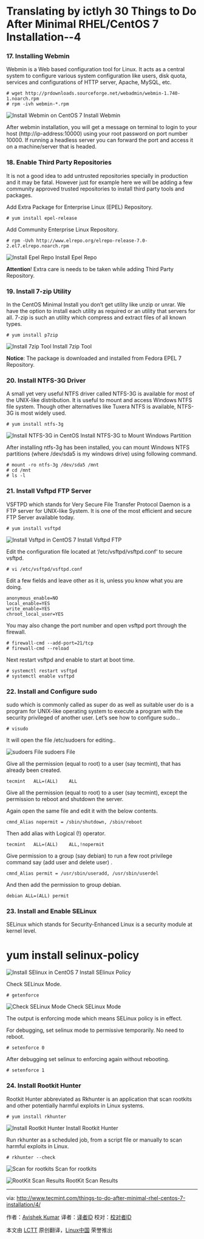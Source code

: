 Translating by ictlyh
30 Things to Do After Minimal RHEL/CentOS 7 Installation--4
================================================================================
### 17. Installing Webmin ###

Webmin is a Web based configuration tool for Linux. It acts as a central system to configure various system configuration like users, disk quota, services and configurations of HTTP server, Apache, MySQL, etc.

    # wget http://prdownloads.sourceforge.net/webadmin/webmin-1.740-1.noarch.rpm
    # rpm -ivh webmin-*.rpm

![Install Webmin on CentOS 7](http://www.tecmint.com/wp-content/uploads/2015/04/Install-Webmin.jpeg)
Install Webmin

After webmin installation, you will get a message on terminal to login to your host (http://ip-address:10000) using your root password on port number 10000. If running a headless server you can forward the port and access it on a machine/server that is headed.

### 18. Enable Third Party Repositories ###

It is not a good idea to add untrusted repositories specially in production and it may be fatal. However just for example here we will be adding a few community approved trusted repositories to install third party tools and packages.

Add Extra Package for Enterprise Linux (EPEL) Repository.

    # yum install epel-release

Add Community Enterprise Linux Repository.

    # rpm -Uvh http://www.elrepo.org/elrepo-release-7.0-2.el7.elrepo.noarch.rpm

![Install Epel Repo](http://www.tecmint.com/wp-content/uploads/2015/04/install-epel-repo.jpeg)
Install Epel Repo

**Attention**! Extra care is needs to be taken while adding Third Party Repository.

### 19. Install 7-zip Utility ###

In the CentOS Minimal Install you don’t get utility like unzip or unrar. We have the option to install each utility as required or an utility that servers for all. 7-zip is such an utility which compress and extract files of all known types.

    # yum install p7zip

![Install 7zip Tool](http://www.tecmint.com/wp-content/uploads/2015/04/Install-7zip-tool.jpeg)
Install 7zip Tool

**Notice**: The package is downloaded and installed from Fedora EPEL 7 Repository.

### 20. Install NTFS-3G Driver ###

A small yet very useful NTFS driver called NTFS-3G is available for most of the UNIX-like distribution. It is useful to mount and access Windows NTFS file system. Though other alternatives like Tuxera NTFS is available, NTFS-3G is most widely used.

    # yum install ntfs-3g

![Install NTFS-3G in CentOS](http://www.tecmint.com/wp-content/uploads/2015/04/Install-NTFS-3G.jpeg)
Install NTFS-3G to Mount Windows Partition

After installing ntfs-3g has been installed, you can mount Windows NTFS partitions (where /dev/sda5 is my windows drive) using following command.

    # mount -ro ntfs-3g /dev/sda5 /mnt
    # cd /mnt
    # ls -l

### 21. Install Vsftpd FTP Server ###

VSFTPD which stands for Very Secure File Transfer Protocol Daemon is a FTP server for UNIX-like System. It is one of the most efficient and secure FTP Server available today.

    # yum install vsftpd

![Install Vsftpd in CentOS 7](http://www.tecmint.com/wp-content/uploads/2015/04/Install-FTP.jpeg)
Install Vsftpd FTP

Edit the configuration file located at ‘/etc/vsftpd/vsftpd.conf‘ to secure vsftpd.

    # vi /etc/vsftpd/vsftpd.conf

Edit a few fields and leave other as it is, unless you know what you are doing.

    anonymous_enable=NO
    local_enable=YES
    write_enable=YES
    chroot_local_user=YES

You may also change the port number and open vsftpd port through the firewall.

    # firewall-cmd --add-port=21/tcp
    # firewall-cmd --reload

Next restart vsftpd and enable to start at boot time.

    # systemctl restart vsftpd
    # systemctl enable vsftpd

### 22. Install and Configure sudo ###

sudo which is commonly called as super do as well as suitable user do is a program for UNIX-like operating system to execute a program with the security privileged of another user. Let’s see how to configure sudo…

    # visudo

It will open the file /etc/sudoers for editing..

![sudoers File](http://www.tecmint.com/wp-content/uploads/2015/04/sudoers-File.jpeg)
sudoers File

Give all the permission (equal to root) to a user (say tecmint), that has already been created.

    tecmint   ALL=(ALL)    ALL

Give all the permission (equal to root) to a user (say tecmint), except the permission to reboot and shutdown the server.

Again open the same file and edit it with the below contents.

    cmnd_Alias nopermit = /sbin/shutdown, /sbin/reboot

Then add alias with Logical (!) operator.

    tecmint   ALL=(ALL)    ALL,!nopermit

Give permission to a group (say debian) to run a few root privilege command say (add user and delete user) .

    cmnd_Alias permit = /usr/sbin/useradd, /usr/sbin/userdel

And then add the permission to group debian.

    debian ALL=(ALL) permit

### 23. Install and Enable SELinux ###

SELinux which stands for Security-Enhanced Linux is a security module at kernel level.

# yum install selinux-policy

![Install SElinux in CentOS 7](http://www.tecmint.com/wp-content/uploads/2015/04/Install-SElinux.jpeg)
Install SElinux Policy

Check SELinux Mode.

    # getenforce

![Check SELinux Mode](http://www.tecmint.com/wp-content/uploads/2015/04/Check-SELinux-Mode.jpeg)
Check SELinux Mode

The output is enforcing mode which means SELinux policy is in effect.

For debugging, set selinux mode to permissive temporarily. No need to reboot.

    # setenforce 0

After debugging set selinux to enforcing again without rebooting.

    # setenforce 1

### 24. Install Rootkit Hunter ###

Rootkit Hunter abbreviated as Rkhunter is an application that scan rootkits and other potentially harmful exploits in Linux systems.

    # yum install rkhunter

![Install Rootkit Hunter](http://www.tecmint.com/wp-content/uploads/2015/04/Install-Rootkit-Hunter.jpeg)
Install Rootkit Hunter

Run rkhunter as a scheduled job, from a script file or manually to scan harmful exploits in Linux.

    # rkhunter --check

![Scan for rootkits](http://www.tecmint.com/wp-content/uploads/2015/04/Scan-for-rootkits.png)
Scan for rootkits

![RootKit Scan Results](http://www.tecmint.com/wp-content/uploads/2015/04/RootKit-Results.png)
RootKit Scan Results

--------------------------------------------------------------------------------

via: http://www.tecmint.com/things-to-do-after-minimal-rhel-centos-7-installation/4/

作者：[Avishek Kumar][a]
译者：[译者ID](https://github.com/译者ID)
校对：[校对者ID](https://github.com/校对者ID)

本文由 [LCTT](https://github.com/LCTT/TranslateProject) 原创翻译，[Linux中国](http://linux.cn/) 荣誉推出

[a]:http://www.tecmint.com/author/avishek/